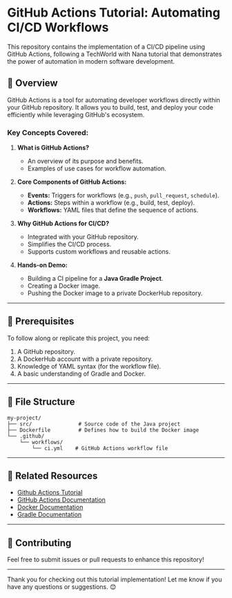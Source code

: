# GitHub Actions Tutorial: Automating CI/CD Workflows

This repository contains the implementation of a CI/CD pipeline using GitHub Actions, following a 
TechWorld with Nana tutorial that demonstrates the power of automation in modern software development.

## 🚀 Overview
GitHub Actions is a tool for automating developer workflows directly within your GitHub repository. It allows you to build, test, and deploy your code efficiently while leveraging GitHub's ecosystem.

### Key Concepts Covered:
1. **What is GitHub Actions?**
   - An overview of its purpose and benefits.
   - Examples of use cases for workflow automation.

2. **Core Components of GitHub Actions:**
   - **Events:** Triggers for workflows (e.g., `push`, `pull_request`, `schedule`).
   - **Actions:** Steps within a workflow (e.g., build, test, deploy).
   - **Workflows:** YAML files that define the sequence of actions.

3. **Why GitHub Actions for CI/CD?**
   - Integrated with your GitHub repository.
   - Simplifies the CI/CD process.
   - Supports custom workflows and reusable actions.

4. **Hands-on Demo:**
   - Building a CI pipeline for a **Java Gradle Project**.
   - Creating a Docker image.
   - Pushing the Docker image to a private DockerHub repository.

---

## 🔧 Prerequisites
To follow along or replicate this project, you need:

1. A GitHub repository.
2. A DockerHub account with a private repository.
3. Knowledge of YAML syntax (for the workflow file).
4. A basic understanding of Gradle and Docker.

---

## 📂 File Structure
```
my-project/
├── src/               # Source code of the Java project
├── Dockerfile         # Defines how to build the Docker image
└── .github/
    └── workflows/
        └── ci.yml    # GitHub Actions workflow file
```

---

## 🔗 Related Resources
- [Github Actions Tutorial](https://www.youtube.com/watch?v=R8_veQiYBjI)
- [GitHub Actions Documentation](https://docs.github.com/en/actions)
- [Docker Documentation](https://docs.docker.com/)
- [Gradle Documentation](https://gradle.org/)

---

## 🤝 Contributing
Feel free to submit issues or pull requests to enhance this repository!

---

Thank you for checking out this tutorial implementation! Let me know if you have any questions or suggestions. 😊

